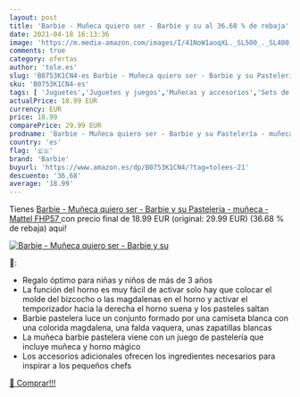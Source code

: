 ```yaml
---
layout: post
title: 'Barbie - Muñeca quiero ser - Barbie y su al 36.68 % de rebaja'
date: 2021-04-18 16:13:36
image: 'https://m.media-amazon.com/images/I/41NoW1aoqXL._SL500_._SL400_.jpg'
comments: true
category: ofertas
author: 'tole.es'
slug: 'B0753K1CN4-es Barbie - Muñeca quiero ser - Barbie y su Pastelería -...'
sku: 'B0753K1CN4-es'
tags: [ 'Juguetes','Juguetes y juegos','Muñecas y accesorios','Sets de accesorios','barbie','mattel', ]
actualPrice: 18.99 EUR
currency: EUR
price: 18.99
comparePrice: 29.99 EUR
prodname: 'Barbie - Muñeca quiero ser - Barbie y su Pastelería - muñeca -  Mattel FHP57 '
country: 'es'
flag: '🇪🇸'
brand: 'Barbie'
buyurl: 'https://www.amazon.es/dp/B0753K1CN4/?tag=tolees-21'
descuento: '36.68'
average: '18.99'
---
```


Tienes [Barbie - Muñeca quiero ser - Barbie y su Pastelería - muñeca -  Mattel FHP57 ](https://www.amazon.es/dp/B0753K1CN4/?tag=tolees-21) con precio final de  18.99 EUR (original: 29.99 EUR) (36.68 %  de rebaja) aqui!

[![Barbie - Muñeca quiero ser - Barbie y su](https://m.media-amazon.com/images/I/41NoW1aoqXL._SL500_._SL400_.jpg)](https://www.amazon.es/dp/B0753K1CN4/?tag=tolees-21)

🔎:

- Regalo óptimo para niñas y niños de más de 3 años
- La función del horno es muy fácil de activar solo hay que colocar el molde del bizcocho o las magdalenas en el horno y activar el temporizador hacia la derecha el horno suena y los pasteles saltan
- Barbie pastelera luce un conjunto formado por una camiseta blanca con una colorida magdalena, una falda vaquera, unas zapatillas blancas
- La muñeca barbie pastelera viene con un juego de pastelería que incluye muñeca y horno mágico
- Los accesorios adicionales ofrecen los ingredientes necesarios para inspirar a los pequeños chefs

[🛒 Comprar!!!](https://www.amazon.es/dp/B0753K1CN4/?tag=tolees-21)
